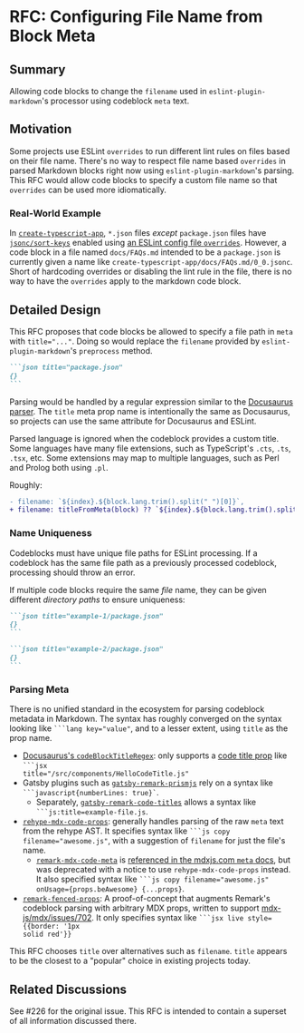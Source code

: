 # RFC: Configuring File Name from Block Meta

## Summary

Allowing code blocks to change the `filename` used in `eslint-plugin-markdown`'s processor using codeblock `meta` text.

## Motivation

Some projects use ESLint `overrides` to run different lint rules on files based on their file name.
There's no way to respect file name based `overrides` in parsed Markdown blocks right now using `eslint-plugin-markdown`'s parsing.
This RFC would allow code blocks to specify a custom file name so that `overrides` can be used more idiomatically.

### Real-World Example

In [`create-typescript-app`](https://github.com/JoshuaKGoldberg/create-typescript-app), `*.json` files _except_ `package.json` files have [`jsonc/sort-keys`](https://ota-meshi.github.io/eslint-plugin-jsonc/rules/sort-keys.html) enabled using [an ESLint config file `overrides`](https://github.com/JoshuaKGoldberg/create-typescript-app/blob/76a75186fd89fc3f66e4c1254c717c28d70afe0d/.eslintrc.cjs#L94).
However, a code block in a file named `docs/FAQs.md` intended to be a `package.json` is currently given a name like `create-typescript-app/docs/FAQs.md/0_0.jsonc`.
Short of hardcoding overrides or disabling the lint rule in the file, there is no way to have the `overrides` apply to the markdown code block.

## Detailed Design

This RFC proposes that code blocks be allowed to specify a file path in `meta` with `title="..."`.
Doing so would replace the `filename` provided by `eslint-plugin-markdown`'s `preprocess` method.

````md
```json title="package.json"
{}
```
````

Parsing would be handled by a regular expression similar to the [Docusaurus parser](https://github.com/facebook/docusaurus/blob/7650829e913ec4bb1263d855719779f6b97066b6/packages/docusaurus-theme-common/src/utils/codeBlockUtils.ts#L12).
The `title` meta prop name is intentionally the same as Docusaurus, so projects can use the same attribute for Docusaurus and ESLint.

Parsed language is ignored when the codeblock provides a custom title.
Some languages have many file extensions, such as TypeScript's `.cts`, `.ts`, `.tsx`, etc.
Some extensions may map to multiple languages, such as Perl and Prolog both using `.pl`.

Roughly:

```diff
- filename: `${index}.${block.lang.trim().split(" ")[0]}`,
+ filename: titleFromMeta(block) ?? `${index}.${block.lang.trim().split(" ")[0]}`,
```

### Name Uniqueness

Codeblocks must have unique file paths for ESLint processing.
If a codeblock has the same file path as a previously processed codeblock, processing should throw an error.

If multiple code blocks require the same _file_ name, they can be given different _directory paths_ to ensure uniqueness:

````md
```json title="example-1/package.json"
{}
```

```json title="example-2/package.json"
{}
```
````

### Parsing Meta

There is no unified standard in the ecosystem for parsing codeblock metadata in Markdown.
The syntax has roughly converged on the syntax looking like <code>\`\`\`lang key="value"</code>, and to a lesser extent, using `title` as the prop name.

-   [Docusaurus's `codeBlockTitleRegex`](https://github.com/facebook/docusaurus/blob/7650829e913ec4bb1263d855719779f6b97066b6/packages/docusaurus-theme-common/src/utils/codeBlockUtils.ts#L12): only supports a [code title prop](https://mdxjs.com/guides/syntax-highlighting/#syntax-highlighting-with-the-meta-field) like <code>\`\`\`jsx title="/src/components/HelloCodeTitle.js"</code>
-   Gatsby plugins such as [`gatsby-remark-prismjs`](https://www.gatsbyjs.com/plugins/gatsby-remark-prismjs) rely on a syntax like <code>\`\`\`javascript{numberLines: true}`</code>.
    -   Separately, [`gatsby-remark-code-titles`](https://www.gatsbyjs.com/plugins/gatsby-remark-code-titles) allows a syntax like <code>\`\`\`js:title=example-file.js</code>.
-   [`rehype-mdx-code-props`](https://github.com/remcohaszing/rehype-mdx-code-props): generally handles parsing of the raw `meta` text from the rehype AST.
    It specifies syntax like <code>\`\`\`js copy filename="awesome.js"</code>, with a suggestion of `filename` for just the file's name.
    -   [`remark-mdx-code-meta`](https://github.com/remcohaszing/remark-mdx-code-meta) is [referenced in the mdxjs.com `meta` docs](https://mdxjs.com/guides/syntax-highlighting/#syntax-highlighting-with-the-meta-field), but was deprecated with a notice to use `rehype-mdx-code-props` instead.
        It also specified syntax like <code>\`\`\`js copy filename="awesome.js" onUsage={props.beAwesome} {...props}</code>.
-   [`remark-fenced-props`](https://github.com/shawnbot/remark-fenced-props): A proof-of-concept that augments Remark's codeblock parsing with arbitrary MDX props, written to support [mdx-js/mdx/issues/702](https://github.com/mdx-js/mdx/issues/702).
    It only specifies syntax like <code>\`\`\`jsx live style={{border: '1px solid red'}}</code>

This RFC chooses `title` over alternatives such as `filename`.
`title` appears to be the closest to a "popular" choice in existing projects today.

## Related Discussions

See #226 for the original issue.
This RFC is intended to contain a superset of all information discussed there.
